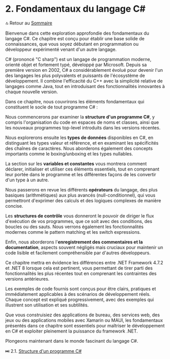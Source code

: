 # 2. Fondamentaux du langage C#

🔝 Retour au [Sommaire](/SOMMAIRE.md)

Bienvenue dans cette exploration approfondie des fondamentaux du langage C#. Ce chapitre est conçu pour établir une base solide de connaissances, que vous soyez débutant en programmation ou développeur expérimenté venant d'un autre langage.

C# (prononcé "C sharp") est un langage de programmation moderne, orienté objet et fortement typé, développé par Microsoft. Depuis sa première version en 2002, C# a considérablement évolué pour devenir l'un des langages les plus polyvalents et puissants de l'écosystème de développement. Il combine l'efficacité du C++ avec la simplicité relative de langages comme Java, tout en introduisant des fonctionnalités innovantes à chaque nouvelle version.

Dans ce chapitre, nous couvrirons les éléments fondamentaux qui constituent le socle de tout programme C# :

Nous commencerons par examiner la **structure d'un programme C#**, y compris l'organisation du code en espaces de noms et classes, ainsi que les nouveaux programmes top-level introduits dans les versions récentes.

Nous explorerons ensuite les **types de données** disponibles en C#, en distinguant les types valeur et référence, et en examinant les spécificités des chaînes de caractères. Nous aborderons également des concepts importants comme le boxing/unboxing et les types nullables.

La section sur les **variables et constantes** vous montrera comment déclarer, initialiser et utiliser ces éléments essentiels, tout en comprenant leur portée dans le programme et les différentes façons de les convertir d'un type à un autre.

Nous passerons en revue les différents **opérateurs** du langage, des plus basiques (arithmétiques) aux plus avancés (null-conditionnel), qui vous permettront d'exprimer des calculs et des logiques complexes de manière concise.

Les **structures de contrôle** vous donneront le pouvoir de diriger le flux d'exécution de vos programmes, que ce soit avec des conditions, des boucles ou des sauts. Nous verrons également les fonctionnalités modernes comme le pattern matching et les switch expressions.

Enfin, nous aborderons l'**enregistrement des commentaires et la documentation**, aspects souvent négligés mais cruciaux pour maintenir un code lisible et facilement compréhensible par d'autres développeurs.

Ce chapitre mettra en évidence les différences entre .NET Framework 4.7.2 et .NET 8 lorsque cela est pertinent, vous permettant de tirer parti des fonctionnalités les plus récentes tout en comprenant les contraintes des versions antérieures.

Les exemples de code fournis sont conçus pour être clairs, pratiques et immédiatement applicables à des scénarios de développement réels. Chaque concept est expliqué progressivement, avec des exemples qui illustrent son utilisation et ses subtilités.

Que vous construisiez des applications de bureau, des services web, des jeux ou des applications mobiles avec Xamarin ou MAUI, les fondamentaux présentés dans ce chapitre sont essentiels pour maîtriser le développement en C# et exploiter pleinement la puissance du framework .NET.

Plongeons maintenant dans le monde fascinant du langage C#.

⏭️ 2.1. [Structure d'un programme C#](/02-fondamentaux-du-langage-csharp/2-1-structure-dun-programme-csharp.md)
